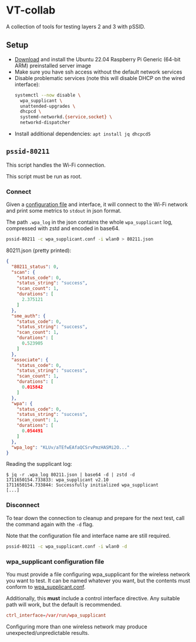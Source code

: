 # VT-collab
A collection of tools for testing layers 2 and 3 with pSSID.

## Setup
- [Download][ubuntu] and install the Ubuntu 22.04 Raspberry Pi Generic
  (64-bit ARM) preinstalled server image
- Make sure you have ssh access without the default network services
- Disable problematic services (note this will disable DHCP on the wired
  interface):
  ```bash
  systemctl --now disable \
    wpa_supplicant \
    unattended-upgrades \
    dhcpcd \
    systemd-networkd.{service,socket} \
    networkd-dispatcher
  ```
- Install additional dependencies: `apt install jq dhcpcd5`

## `pssid-80211`

This script handles the Wi-Fi connection.

This script must be run as root.

### Connect

Given a [configuration file](#wpa_supplicant-configuration-file) and interface,
it will connect to the Wi-Fi network and print some metrics to `stdout` in json
format.

The path `.wpa_log` in the json contains the whole `wpa_supplicant` log,
compressed with zstd and encoded in base64.

```bash
pssid-80211 -c wpa_supplicant.conf -i wlan0 > 80211.json
```

80211.json (pretty printed):
```json
{
  "80211_status": 0,
  "scan": {
    "status_code": 0,
    "status_string": "success",
    "scan_count": 1,
    "durations": [
      2.375121
    ]
  },
  "sme_auth": {
    "status_code": 0,
    "status_string": "success",
    "scan_count": 1,
    "durations": [
      0.523905
    ]
  },
  "associate": {
    "status_code": 0,
    "status_string": "success",
    "scan_count": 1,
    "durations": [
      0.015842
    ]
  },
  "wpa": {
    "status_code": 0,
    "status_string": "success",
    "scan_count": 1,
    "durations": [
      0.054491
    ]
  },
  "wpa_log": "KLUv/aTEfwEAfaQCSrvPmzHASMi2O..."
}
```

Reading the supplicant log:
```
$ jq -r .wpa_log 80211.json | base64 -d | zstd -d
1711650154.733833: wpa_supplicant v2.10
1711650154.733844: Successfully initialized wpa_supplicant
[...]
```

### Disconnect
To tear down the connection to cleanup and prepare for the next test, call the
command again with the `-d` flag.

Note that the configuration file and interface name are still required.

```bash
pssid-80211 -c wpa_supplicant.conf -i wlan0 -d
```

### wpa_supplicant configuration file
You must provide a file configuring wpa_supplicant for the wireless network you
want to test.
It can be named whatever you want, but the contents must conform to
[wpa_supplicant.conf][wpa_supplicant.conf].

Additionally, this **must** include a control interface directive.
Any suitable path will work, but the default is recommended.
```conf
ctrl_interface=/var/run/wpa_supplicant
```

Configuring more than one wireless network may produce unexpected/unpredictable
results.

[ubuntu]: https://cdimage.ubuntu.com/releases/22.04/release/ubuntu-22.04.4-preinstalled-server-arm64+raspi.img.xz
[wpa_supplicant.conf]: https://w1.fi/cgit/hostap/plain/wpa_supplicant/wpa_supplicant.conf
